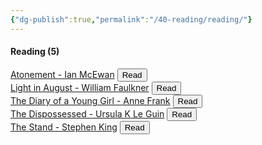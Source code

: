 ```yaml
---
{"dg-publish":true,"permalink":"/40-reading/reading/"}
---
```


<h4><span>Reading (5)</span></h4><span><span><a aria-label-position="top" aria-label="40 Reading/Books/Atonement - Ian McEwan.md" data-href="40 Reading/Books/Atonement - Ian McEwan.md" href="40 Reading/Books/Atonement - Ian McEwan.md" class="internal-link" target="_blank" rel="noopener">Atonement - Ian McEwan</a>  </span></span><button class="vertical-tab-nav-item is-active undefined ">Read</button><br><span><span><a aria-label-position="top" aria-label="40 Reading/Books/Light in August - William Faulkner.md" data-href="40 Reading/Books/Light in August - William Faulkner.md" href="40 Reading/Books/Light in August - William Faulkner.md" class="internal-link" target="_blank" rel="noopener">Light in August - William Faulkner</a>  </span></span><button class="vertical-tab-nav-item is-active undefined ">Read</button><br><span><span><a aria-label-position="top" aria-label="40 Reading/Books/The Diary of a Young Girl - Anne Frank.md" data-href="40 Reading/Books/The Diary of a Young Girl - Anne Frank.md" href="40 Reading/Books/The Diary of a Young Girl - Anne Frank.md" class="internal-link" target="_blank" rel="noopener">The Diary of a Young Girl - Anne Frank</a>  </span></span><button class="vertical-tab-nav-item is-active undefined ">Read</button><br><span><span><a aria-label-position="top" aria-label="40 Reading/Books/The Dispossessed - Ursula K Le Guin.md" data-href="40 Reading/Books/The Dispossessed - Ursula K Le Guin.md" href="40 Reading/Books/The Dispossessed - Ursula K Le Guin.md" class="internal-link" target="_blank" rel="noopener">The Dispossessed - Ursula K Le Guin</a>  </span></span><button class="vertical-tab-nav-item is-active undefined ">Read</button><br><span><span><a aria-label-position="top" aria-label="40 Reading/Books/The Stand - Stephen King.md" data-href="40 Reading/Books/The Stand - Stephen King.md" href="40 Reading/Books/The Stand - Stephen King.md" class="internal-link" target="_blank" rel="noopener">The Stand - Stephen King</a>  </span></span><button class="vertical-tab-nav-item is-active undefined ">Read</button><br>
